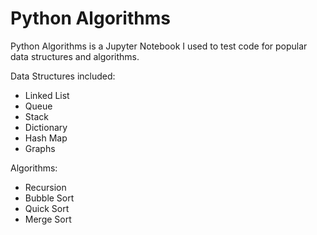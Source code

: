 # Python Algorithms

Python Algorithms is a Jupyter Notebook I used to test code for popular data structures and algorithms.

Data Structures included:
* Linked List
* Queue
* Stack
* Dictionary
* Hash Map
* Graphs

Algorithms:
* Recursion
* Bubble Sort
* Quick Sort
* Merge Sort
